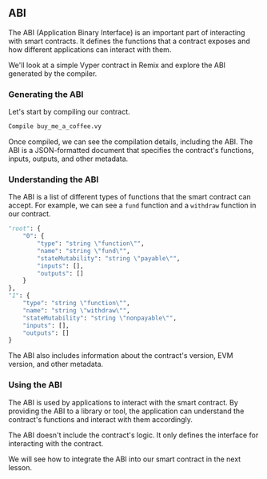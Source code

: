 ## ABI

The ABI (Application Binary Interface) is an important part of interacting with smart contracts. It defines the functions that a contract exposes and how different applications can interact with them.

We'll look at a simple Vyper contract in Remix and explore the ABI generated by the compiler.

### Generating the ABI

Let's start by compiling our contract.

```bash
Compile buy_me_a_coffee.vy
```

Once compiled, we can see the compilation details, including the ABI. The ABI is a JSON-formatted document that specifies the contract's functions, inputs, outputs, and other metadata.

### Understanding the ABI

The ABI is a list of different types of functions that the smart contract can accept. For example, we can see a `fund` function and a `withdraw` function in our contract.

```python
"root": {
    "0": {
        "type": "string \"function\"",
        "name": "string \"fund\"",
        "stateMutability": "string \"payable\"",
        "inputs": [],
        "outputs": []
    }
},
"1": {
    "type": "string \"function\"",
    "name": "string \"withdraw\"",
    "stateMutability": "string \"nonpayable\"",
    "inputs": [],
    "outputs": []
}
```

The ABI also includes information about the contract's version, EVM version, and other metadata.

### Using the ABI

The ABI is used by applications to interact with the smart contract. By providing the ABI to a library or tool, the application can understand the contract's functions and interact with them accordingly.

The ABI doesn't include the contract's logic. It only defines the interface for interacting with the contract.

We will see how to integrate the ABI into our smart contract in the next lesson.
